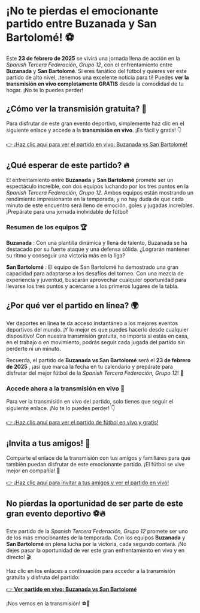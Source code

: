 # ¡No te pierdas el emocionante partido entre Buzanada y San Bartolomé! ⚽

Este **23 de febrero de 2025** se vivirá una jornada llena de acción en la _Spanish Tercera Federación, Grupo 12_, con el enfrentamiento entre **Buzanada** y **San Bartolomé**. Si eres fanático del fútbol y quieres ver este partido de alto nivel, ¡tenemos una excelente noticia para ti! Puedes **ver la transmisión en vivo completamente GRATIS** desde la comodidad de tu hogar. ¡No te lo puedes perder!

## ¿Cómo ver la transmisión gratuita? 🎥

Para disfrutar de este gran evento deportivo, simplemente haz clic en el siguiente enlace y accede a la **transmisión en vivo**. ¡Es fácil y gratis! 👇

[👉 ¡Haz clic aquí para ver el partido en vivo: Buzanada vs San Bartolomé!](https://tinyurl.com/livestreamfreeo?st=Buzanada+vs+San+Bartolom%C3%A9&si=gh)

## ¿Qué esperar de este partido? 🔥

El enfrentamiento entre **Buzanada** y **San Bartolomé** promete ser un espectáculo increíble, con dos equipos luchando por los tres puntos en la _Spanish Tercera Federación, Grupo 12_. Ambos equipos están mostrando un rendimiento impresionante en la temporada, y no hay duda de que cada minuto de este encuentro será lleno de emoción, goles y jugadas increíbles. ¡Prepárate para una jornada inolvidable de fútbol!

### Resumen de los equipos 🏆

**Buzanada** : Con una plantilla dinámica y llena de talento, Buzanada se ha destacado por su fuerte ataque y una defensa sólida. ¿Lograrán mantener su ritmo y conseguir una victoria más en la liga?

**San Bartolomé** : El equipo de San Bartolomé ha demostrado una gran capacidad para adaptarse a los desafíos del torneo. Con una mezcla de experiencia y juventud, buscarán aprovechar cualquier oportunidad para llevarse los tres puntos y acercarse a los primeros lugares de la tabla.

## ¿Por qué ver el partido en línea? 🌍

Ver deportes en línea te da acceso instantáneo a los mejores eventos deportivos del mundo. ¡Y lo mejor es que puedes hacerlo desde cualquier dispositivo! Con nuestra transmisión gratuita, no importa si estás en casa, en el trabajo o en movimiento, podrás seguir cada jugada del partido sin perderte ni un minuto.

Recuerda, el partido de **Buzanada vs San Bartolomé** será el **23 de febrero de 2025** , ¡así que marca la fecha en tu calendario y prepárate para disfrutar del mejor fútbol de la _Spanish Tercera Federación, Grupo 12_! 📅

### Accede ahora a la transmisión en vivo 🔴

Para ver la transmisión en vivo del partido, solo tienes que seguir el siguiente enlace. ¡No te lo puedes perder! 👇

[👉 ¡Haz clic aquí para ver el partido de fútbol en vivo y gratis!](https://tinyurl.com/livestreamfreeo?st=Buzanada+vs+San+Bartolom%C3%A9&si=gh)

## ¡Invita a tus amigos! 🎉

Comparte el enlace de la transmisión con tus amigos y familiares para que también puedan disfrutar de este emocionante partido. ¡El fútbol se vive mejor en compañía! 🥳

[👉 ¡Haz clic aquí para invitar a tus amigos y ver el partido en vivo!](https://tinyurl.com/livestreamfreeo?st=Buzanada+vs+San+Bartolom%C3%A9&si=gh)

## No pierdas la oportunidad de ser parte de este gran evento deportivo ⚽🔥

Este partido de la _Spanish Tercera Federación, Grupo 12_ promete ser uno de los más emocionantes de la temporada. Con los equipos **Buzanada** y **San Bartolomé** en plena lucha por la victoria, cada segundo contará. ¡No dejes pasar la oportunidad de ver este gran enfrentamiento en vivo y en directo! 🎬

Haz clic en los enlaces a continuación para acceder a la transmisión gratuita y disfruta del partido:

[👉 **Ver partido en vivo: Buzanada vs San Bartolomé**](https://tinyurl.com/livestreamfreeo?st=Buzanada+vs+San+Bartolom%C3%A9&si=gh)

¡Nos vemos en la transmisión! ⚽🎉
